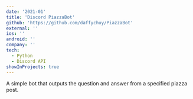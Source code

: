 ```yaml
---
date: '2021-01'
title: 'Discord PiazzaBot'
github: 'https://github.com/daffychuy/PiazzaBot'
external: ''
ios: ''
android: ''
company: ''
tech:
  - Python
  - Discord API
showInProjects: true
---
```


A simple bot that outputs the question and answer from a specified piazza post.
